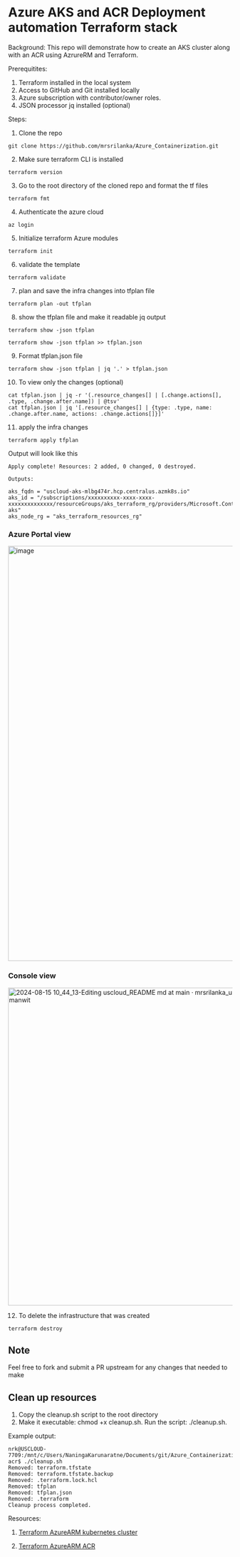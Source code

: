 
# Azure AKS and ACR Deployment automation Terraform stack

Background:
This repo will demonstrate how to create an AKS cluster along with an ACR using AzrureRM and Terraform.

Prerequitites:
1. Terraform installed in the local system
2. Access to GitHub and Git installed locally
3. Azure subscription with contributor/owner roles.
4. JSON processor jq installed (optional) 

Steps:
1. Clone the repo

```
git clone https://github.com/mrsrilanka/Azure_Containerization.git
```

2. Make sure terraform CLI is installed
```
terraform version 
```
3. Go to the root directory of the cloned repo and format the tf files
```
terraform fmt
```
4. Authenticate the azure cloud
```
az login
```
5.  Initialize terraform Azure modules
```
terraform init
```
6. validate the template
```
terraform validate
```
7.  plan and save the infra changes into tfplan file
```
terraform plan -out tfplan
```
8. show the tfplan file and make it readable jq output
```
terraform show -json tfplan
```

```
terraform show -json tfplan >> tfplan.json
```
9. Format tfplan.json file
```
terraform show -json tfplan | jq '.' > tfplan.json
```
10. To view only the changes (optional)
```
cat tfplan.json | jq -r '(.resource_changes[] | [.change.actions[], .type, .change.after.name]) | @tsv'
cat tfplan.json | jq '[.resource_changes[] | {type: .type, name: .change.after.name, actions: .change.actions[]}]' 
```
11. apply the infra changes
```
terraform apply tfplan
```
Output will look like this 
```
Apply complete! Resources: 2 added, 0 changed, 0 destroyed.

Outputs:

aks_fqdn = "uscloud-aks-mlbg474r.hcp.centralus.azmk8s.io"
aks_id = "/subscriptions/xxxxxxxxxx-xxxx-xxxx-xxxxxxxxxxxxxx/resourceGroups/aks_terraform_rg/providers/Microsoft.ContainerService/managedClusters/uscloud-aks"
aks_node_rg = "aks_terraform_resources_rg"
```
### Azure Portal view 

<img width="931" alt="image" src="https://github.com/user-attachments/assets/898c464c-0039-4ca9-af99-84e87ee185f0">


### Console view

<img width="713" alt="2024-08-15 10_44_13-Editing uscloud_README md at main · mrsrilanka_uscloud and 9 more pages - manwit" src="https://github.com/user-attachments/assets/858dc4bc-a074-4e3d-97ed-9e3fc78ded08">

12. To delete the infrastructure that was created
```
terraform destroy
```

## Note
Feel free to fork and submit a PR upstream for any changes that needed to make 

## Clean up resources 
1. Copy the cleanup.sh script to the root directory
2. Make it executable: chmod +x cleanup.sh.
Run the script: ./cleanup.sh.

Example output: 
```
nrk@USCLOUD-7709:/mnt/c/Users/NaningaKarunaratne/Documents/git/Azure_Containerization/aks-acr$ ./cleanup.sh 
Removed: terraform.tfstate
Removed: terraform.tfstate.backup
Removed: .terraform.lock.hcl
Removed: tfplan
Removed: tfplan.json
Removed: .terraform
Cleanup process completed.
```
Resources:
1. [Terraform AzureARM kubernetes cluster ](https://registry.terraform.io/providers/hashicorp/azurerm/latest/docs/resources/kubernetes_cluster_node_pool)

2. [Terraform AzureARM ACR](https://registry.terraform.io/providers/hashicorp/azurerm/latest/docs/resources/container_registry)

